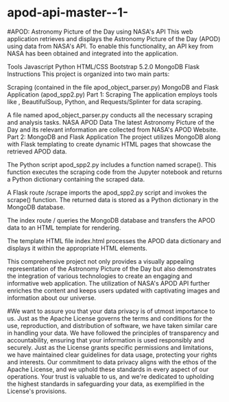 # apod-api-master--1-
#APOD: Astronomy Picture of the Day using NASA's API
This web application retrieves and displays the Astronomy Picture of the Day (APOD) using data from NASA's API. To enable this functionality, an API key from NASA has been obtained and integrated into the application.

Tools
Javascript
Python
HTML/CSS
Bootstrap 5.2.0
MongoDB
Flask
Instructions
This project is organized into two main parts:

Scraping (contained in the file apod_object_parser.py)
MongoDB and Flask Application (apod_spp2.py)
Part 1: Scraping
The application employs tools like , BeautifulSoup, Python, and Requests/Splinter for data scraping.

A file named apod_object_parser.py conducts all the necessary scraping and analysis tasks.
NASA APOD Data
The latest Astronomy Picture of the Day and its relevant information are collected from NASA's APOD Website.
Part 2: MongoDB and Flask Application
The project utilizes MongoDB along with Flask templating to create dynamic HTML pages that showcase the retrieved APOD data.

The Python script apod_spp2.py includes a function named scrape(). This function executes the scraping code from the Jupyter notebook and returns a Python dictionary containing the scraped data.

A Flask route /scrape imports the apod_spp2.py script and invokes the scrape() function. The returned data is stored as a Python dictionary in the MongoDB database.

The index route / queries the MongoDB database and transfers the APOD data to an HTML template for rendering.

The template HTML file index.html processes the APOD data dictionary and displays it within the appropriate HTML elements.

This comprehensive project not only provides a visually appealing representation of the Astronomy Picture of the Day but also demonstrates the integration of various technologies to create an engaging and informative web application. The utilization of NASA's APOD API further enriches the content and keeps users updated with captivating images and information about our universe.


#We want to assure you that your data privacy is of utmost importance to us. Just as the Apache License governs the terms and conditions for the use, reproduction, and distribution of software, we have taken similar care in handling your data. We have followed the principles of transparency and accountability, ensuring that your information is used responsibly and securely. Just as the License grants specific permissions and limitations, we have maintained clear guidelines for data usage, protecting your rights and interests. Our commitment to data privacy aligns with the ethos of the Apache License, and we uphold these standards in every aspect of our operations. Your trust is valuable to us, and we're dedicated to upholding the highest standards in safeguarding your data, as exemplified in the License's provisions.

